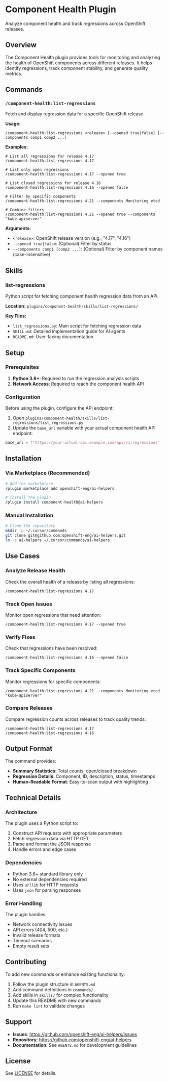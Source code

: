 # Component Health Plugin

Analyze component health and track regressions across OpenShift releases.

## Overview

The Component Health plugin provides tools for monitoring and analyzing the health of OpenShift components across different releases. It helps identify regressions, track component stability, and generate quality metrics.

## Commands

### `/component-health:list-regressions`

Fetch and display regression data for a specific OpenShift release.

**Usage:**

```
/component-health:list-regressions <release> [--opened true|false] [--components comp1 comp2 ...]
```

**Examples:**

```
# List all regressions for release 4.17
/component-health:list-regressions 4.17

# List only open regressions
/component-health:list-regressions 4.17 --opened true

# List closed regressions for release 4.16
/component-health:list-regressions 4.16 --opened false

# Filter by specific components
/component-health:list-regressions 4.21 --components Monitoring etcd

# Combine filters
/component-health:list-regressions 4.21 --opened true --components "kube-apiserver"
```

**Arguments:**

- `<release>`: OpenShift release version (e.g., "4.17", "4.16")
- `--opened true|false`: (Optional) Filter by status
- `--components comp1 [comp2 ...]`: (Optional) Filter by component names (case-insensitive)

## Skills

### list-regressions

Python script for fetching component health regression data from an API.

**Location:** `plugins/component-health/skills/list-regressions/`

**Key Files:**

- `list_regressions.py`: Main script for fetching regression data
- `SKILL.md`: Detailed implementation guide for AI agents
- `README.md`: User-facing documentation

## Setup

### Prerequisites

1. **Python 3.6+**: Required to run the regression analysis scripts
2. **Network Access**: Required to reach the component health API

### Configuration

Before using the plugin, configure the API endpoint:

1. Open `plugins/component-health/skills/list-regressions/list_regressions.py`
2. Update the `base_url` variable with your actual component health API endpoint:

```python
base_url = f"https://your-actual-api.example.com/api/v1/regressions"
```

## Installation

### Via Marketplace (Recommended)

```bash
# Add the marketplace
/plugin marketplace add openshift-eng/ai-helpers

# Install the plugin
/plugin install component-health@ai-helpers
```

### Manual Installation

```bash
# Clone the repository
mkdir -p ~/.cursor/commands
git clone git@github.com:openshift-eng/ai-helpers.git
ln -s ai-helpers ~/.cursor/commands/ai-helpers
```

## Use Cases

### Analyze Release Health

Check the overall health of a release by listing all regressions:

```
/component-health:list-regressions 4.17
```

### Track Open Issues

Monitor open regressions that need attention:

```
/component-health:list-regressions 4.17 --opened true
```

### Verify Fixes

Check that regressions have been resolved:

```
/component-health:list-regressions 4.16 --opened false
```

### Track Specific Components

Monitor regressions for specific components:

```
/component-health:list-regressions 4.21 --components Monitoring etcd "kube-apiserver"
```

### Compare Releases

Compare regression counts across releases to track quality trends:

```
/component-health:list-regressions 4.17
/component-health:list-regressions 4.16
```

## Output Format

The command provides:

- **Summary Statistics**: Total counts, open/closed breakdown
- **Regression Details**: Component, ID, description, status, timestamps
- **Human-Readable Format**: Easy-to-scan output with highlighting

## Technical Details

### Architecture

The plugin uses a Python script to:

1. Construct API requests with appropriate parameters
2. Fetch regression data via HTTP GET
3. Parse and format the JSON response
4. Handle errors and edge cases

### Dependencies

- Python 3.6+ standard library only
- No external dependencies required
- Uses `urllib` for HTTP requests
- Uses `json` for parsing responses

### Error Handling

The plugin handles:

- Network connectivity issues
- API errors (404, 500, etc.)
- Invalid release formats
- Timeout scenarios
- Empty result sets

## Contributing

To add new commands or enhance existing functionality:

1. Follow the plugin structure in `AGENTS.md`
2. Add command definitions in `commands/`
3. Add skills in `skills/` for complex functionality
4. Update this README with new commands
5. Run `make lint` to validate changes

## Support

- **Issues**: https://github.com/openshift-eng/ai-helpers/issues
- **Repository**: https://github.com/openshift-eng/ai-helpers
- **Documentation**: See `AGENTS.md` for development guidelines

## License

See [LICENSE](../../LICENSE) for details.
